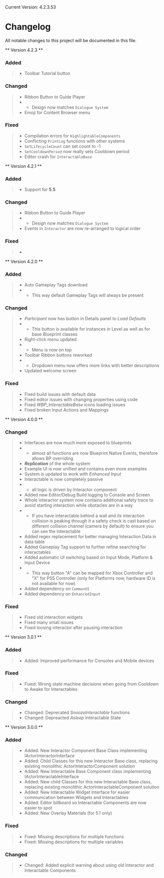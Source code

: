 Current Version: 4.2.3.53

# Changelog

All notable changes to this project will be documented in this file.

** Version 4.2.3 **
### Added 
> - Toolbar Tutorial button

### Changed
> - Ribbon Button to Guide Player
> - - Design now matches `Dialogue System`
> - Emoji for Content Browser menu

### Fixed
> - Compilation errors for `HighlightableComponents`
> - Conflicting `PrintLog` functions with other systems
> - `SetLifecycleCount` can set count to -1
> - `SetCooldownPeriod` now really sets Cooldown period
> - Editor crash for `InteractableBase`

** Version 4.2.1 **
### Added 
> - Support for **5.5**

### Changed
> - Ribbon Button to Guide Player
> - - Design now matches `Dialogue System`
> - Events in `Interactor` are now re-arranged to logical order

### Fixed
> - 

** Version 4.2.0 **
### Added 
> - Auto Gameplay Tags download
> - - This way default Gameplay Tags will always be present

### Changed
> - *Participant* now has button in Details panel to *Load Defaults*
> - - This button is available for instances in Level as well as for base Blueprint classes
> - Right-click menu updated
> - - Menu is now on top
> - Toolbar Ribbon buttons reworked
> - - Dropdown menu now offers more links with better descriptions
> - Updated welcome screen

### Fixed
> - Fixed build issues with default data
> - Fixed editor issues with changing properties using code
> - Fixed *WBP_InteractableBase* icons loading issues
> - Fixed broken Input Actions and Mappings

** Version 4.0.0 **
### Changed
> - Interfaces are now much more exposed to blueprints
> - - almost all functions are now Blueprint Native Events, therefore allows BP overriding
> - ***Replication*** of the whole system
> - Example UI is now unified and contains even more examples
> - System is updated to work with *Enhanced Input*
> - Interactable is now completely passive
> - - all logic is driven by Interactor component
> - Added new Editor/Debug Build logging to Console and Screen
> - Whole interactor system now contains additional safety trace to avoid starting interaction while obstacles are in a way
> - - If you have interactable behind a wall and its interaction collision is peaking through it a safety check is cast based on different collision channel (camera by default) to ensure you can see the interactable
> - Added regex replacement for better managing Interaction Data in data table
> - Added Gameplay Tag support to further refine searching for interactables
> - Added automatic UI switching based on Input Mode, Platform & Input Device
> - - This way button "A" can be mapped for Xbox Controller and "X" for PS5 Controller (only for Platforms now, hardware ID is not available for now)
> - Added dependency on `CommonUI`
> - Added dependency on `EnhancedInput`

### Fixed
> - Fixed old interaction widgets
> - Fixed many small issues
> - Fixed loosing interactor after pausing interaction

** Version 3.0.1 **
### Added 
> - Added: Improved performance for Consoles and Mobile devices
### Fixed
> - Fixed: Wrong state machine decisions when going from Cooldown to Awake for Interactables
### Changed
> - Changed: Deprecated *SnoozeInteractable* functions
> - Changed: Depreacted *Asleep* Interactable State

** Version 3.0.0 **
### Added 
> - Added: New Interactor Component Base Class implementing IActorInteractorInterface
> - Added: Child Classes for this new Interactor Base class, replacing existing monolithic ActorInteractorComponent solution
> - Added: New Interactable Base Component class implementing IActorInteractableInterface
> - Added: New child Classes for this new Interactable Base class, replacing existing monolithic ActorInteractableComponent solution
> - Added: New Interactable Widget Interface for easier communication between Widgets and Interactables
> - Added: Editor billboard so Interactable Components are now easier to spot
> - Added: New Overlay Materials (for 5.1 only)
### Fixed
> - Fixed: Missing descriptions for multiple functions
> - Fixed: Missing descriptions for multiple variables
### Changed
> - Changed: Added explicit warning about using old Interactor and Interactable Components
